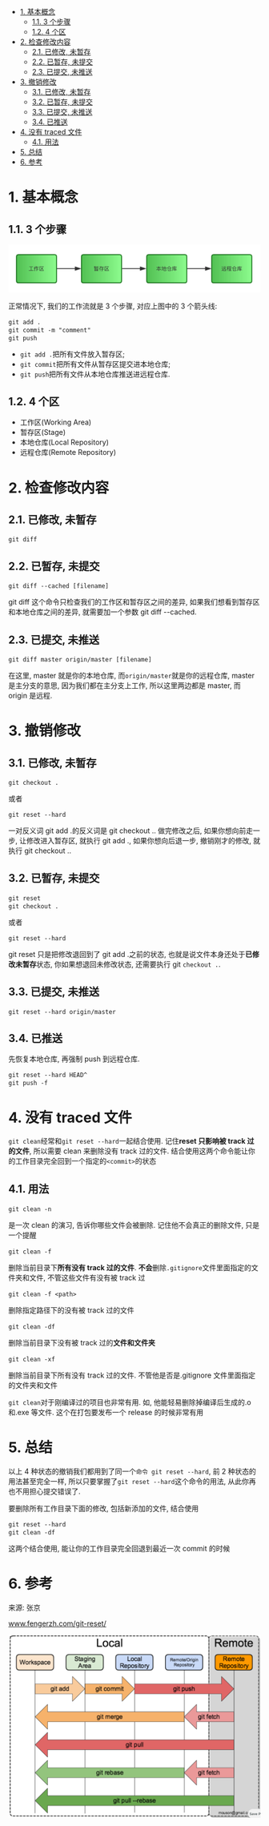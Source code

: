 
<!-- @import "[TOC]" {cmd="toc" depthFrom=1 depthTo=6 orderedList=false} -->

<!-- code_chunk_output -->

- [1. 基本概念](#1-基本概念)
  - [1.1. 3 个步骤](#11-3-个步骤)
  - [1.2. 4 个区](#12-4-个区)
- [2. 检查修改内容](#2-检查修改内容)
  - [2.1. 已修改, 未暂存](#21-已修改-未暂存)
  - [2.2. 已暂存, 未提交](#22-已暂存-未提交)
  - [2.3. 已提交, 未推送](#23-已提交-未推送)
- [3. 撤销修改](#3-撤销修改)
  - [3.1. 已修改, 未暂存](#31-已修改-未暂存)
  - [3.2. 已暂存, 未提交](#32-已暂存-未提交)
  - [3.3. 已提交, 未推送](#33-已提交-未推送)
  - [3.4. 已推送](#34-已推送)
- [4. 没有 traced 文件](#4-没有-traced-文件)
  - [4.1. 用法](#41-用法)
- [5. 总结](#5-总结)
- [6. 参考](#6-参考)

<!-- /code_chunk_output -->

# 1. 基本概念

## 1.1. 3 个步骤

![config](images/2.png)

正常情况下, 我们的工作流就是 3 个步骤, 对应上图中的 3 个箭头线:

```
git add .
git commit -m "comment"
git push
```

- `git add .`把所有文件放入暂存区;
- `git commit`把所有文件从暂存区提交进本地仓库;
- `git push`把所有文件从本地仓库推送进远程仓库.

## 1.2. 4 个区

- 工作区(Working Area)
- 暂存区(Stage)
- 本地仓库(Local Repository)
- 远程仓库(Remote Repository)

# 2. 检查修改内容

## 2.1. 已修改, 未暂存

```
git diff
```

## 2.2. 已暂存, 未提交

```
git diff --cached [filename]
```

git diff 这个命令只检查我们的工作区和暂存区之间的差异, 如果我们想看到暂存区和本地仓库之间的差异, 就需要加一个参数 git diff --cached.

## 2.3. 已提交, 未推送

```
git diff master origin/master [filename]
```

在这里, master 就是你的本地仓库, 而`origin/master`就是你的远程仓库, master 是主分支的意思, 因为我们都在主分支上工作, 所以这里两边都是 master, 而 origin 是远程.

# 3. 撤销修改

## 3.1. 已修改, 未暂存

```
git checkout .
```

或者

```
git reset --hard
```

一对反义词 git add .的反义词是 git checkout .. 做完修改之后, 如果你想向前走一步, 让修改进入暂存区, 就执行 git add ., 如果你想向后退一步, 撤销刚才的修改, 就执行 git checkout ..

## 3.2. 已暂存, 未提交

```
git reset
git checkout .
```

或者

```
git reset --hard
```

git reset 只是把修改退回到了 git add .之前的状态, 也就是说文件本身还处于**已修改未暂存**状态, 你如果想退回未修改状态, 还需要执行 git `checkout .`.

## 3.3. 已提交, 未推送

```
git reset --hard origin/master
```

## 3.4. 已推送

先恢复本地仓库, 再强制 push 到远程仓库.

```
git reset --hard HEAD^
git push -f
```

# 4. 没有 traced 文件

`git clean`经常和`git reset --hard`一起结合使用. 记住**reset 只影响被 track 过的文件**, 所以需要 clean 来删除没有 track 过的文件. 结合使用这两个命令能让你的工作目录完全回到一个指定的`<commit>`的状态

## 4.1. 用法

`git clean -n`

是一次 clean 的演习, 告诉你哪些文件会被删除. 记住他不会真正的删除文件, 只是一个提醒

`git clean -f`

删除当前目录下**所有没有 track 过的文件**. **不会**删除`.gitignore`文件里面指定的文件夹和文件, 不管这些文件有没有被 track 过

`git clean -f <path>`

删除指定路径下的没有被 track 过的文件

`git clean -df`

删除当前目录下没有被 track 过的**文件和文件夹**

`git clean -xf`

删除当前目录下所有没有 track 过的文件. 不管他是否是.gitignore 文件里面指定的文件夹和文件

`git clean`对于刚编译过的项目也非常有用. 如, 他能轻易删除掉编译后生成的.o 和.exe 等文件. 这个在打包要发布一个 release 的时候非常有用

# 5. 总结

以上 4 种状态的撤销我们都用到了同一个`命令 git reset --hard`, 前 2 种状态的用法甚至完全一样, 所以只要掌握了`git reset --hard`这个命令的用法, 从此你再也不用担心提交错误了.

要删除所有工作目录下面的修改, 包括新添加的文件, 结合使用

```
git reset --hard
git clean -df
```

这两个结合使用, 能让你的工作目录完全回退到最近一次 commit 的时候

# 6. 参考

来源: 张京

www.fengerzh.com/git-reset/

![config](images/1.png)
